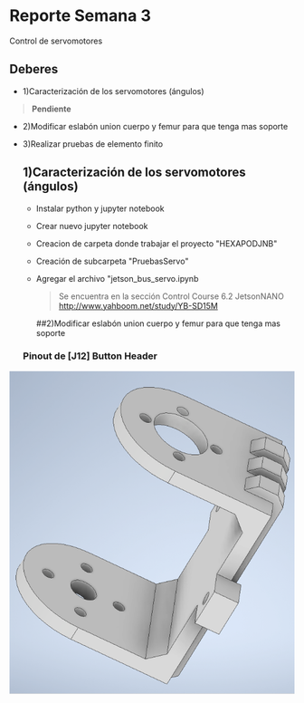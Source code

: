 
# Reporte Semana 3
Control de servomotores

## Deberes
- 1)Caracterización de los servomotores (ángulos)
 > **Pendiente**
- 2)Modificar eslabón union cuerpo y femur para que tenga mas soporte
- 3)Realizar pruebas de elemento finito

  ## 1)Caracterización de los servomotores (ángulos)
  - Instalar python y jupyter notebook
  - Crear nuevo jupyter notebook
  - Creacion de carpeta donde trabajar el proyecto "HEXAPODJNB"
  - Creación de subcarpeta "PruebasServo"
  - Agregar el archivo "jetson_bus_servo.ipynb
    >Se encuentra en la sección Control Course 6.2 JetsonNANO http://www.yahboom.net/study/YB-SD15M 
  
    ##2)Modificar eslabón union cuerpo y femur para que tenga mas soporte
  ### Pinout de [J12] Button Header
![UnionCuerpoV2](/Bitácora/Imágenes/UnionCuerpoV2.png)





    

    

